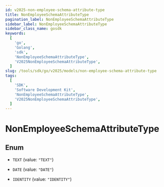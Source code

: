 ```yaml
---
id: v2025-non-employee-schema-attribute-type
title: NonEmployeeSchemaAttributeType
pagination_label: NonEmployeeSchemaAttributeType
sidebar_label: NonEmployeeSchemaAttributeType
sidebar_class_name: gosdk
keywords:
  [
    'go',
    'Golang',
    'sdk',
    'NonEmployeeSchemaAttributeType',
    'V2025NonEmployeeSchemaAttributeType',
  ]
slug: /tools/sdk/go/v2025/models/non-employee-schema-attribute-type
tags:
  [
    'SDK',
    'Software Development Kit',
    'NonEmployeeSchemaAttributeType',
    'V2025NonEmployeeSchemaAttributeType',
  ]
---
```


# NonEmployeeSchemaAttributeType

## Enum

- `TEXT` (value: `"TEXT"`)

- `DATE` (value: `"DATE"`)

- `IDENTITY` (value: `"IDENTITY"`)
